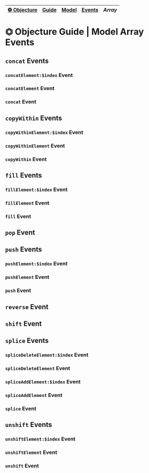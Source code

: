 | [❂ Objecture](../../../../../README.md) | [Guide](../../../index.md) | [Model](../../../index.md) | [Events](../index.md) | *Array* 
| :-- | :-- | :-- | :-- | :-- |

# ⏣ Objecture Guide \| Model Array Events
## `concat` Events
### `concatElement:$index` Event
### `concatElement` Event
### `concat` Event

## `copyWithin` Events
### `copyWithinElement:$index` Event
### `copyWithinElement` Event
### `copyWithin` Event

## `fill` Events
### `fillElement:$index` Event
### `fillElement` Event
### `fill` Event

## `pop` Event

## `push` Events
### `pushElement:$index` Event
### `pushElement` Event
### `push` Event

## `reverse` Event

## `shift` Event

## `splice` Events
### `spliceDeleteElement:$index` Event
### `spliceDeleteElement` Event
### `spliceAddElement:$index` Event
### `spliceAddElement` Event
### `splice` Event

## `unshift` Events
### `unshiftElement:$index` Event
### `unshiftElement` Event
### `unshift` Event
